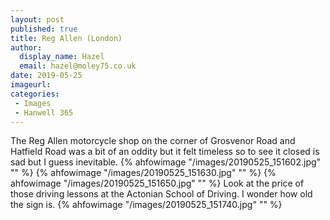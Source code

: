 ```yaml
---
layout: post
published: true
title: Reg Allen (London)
author:
  display_name: Hazel
  email: hazel@moley75.co.uk
date: 2019-05-25
imageurl: 
categories:
 - Images
 - Hanwell 365
---
```

The Reg Allen motorcycle shop on the corner of Grosvenor Road and Hatfield Road was a bit of an oddity but it felt timeless so to see it closed is sad but I guess inevitable.
{% ahfowimage "/images/20190525_151602.jpg" "" %}
{% ahfowimage "/images/20190525_151630.jpg" "" %}
{% ahfowimage "/images/20190525_151650.jpg" "" %}
Look at the price of those driving lessons at the Actonian School of Driving. I wonder how old the sign is.
{% ahfowimage "/images/20190525_151740.jpg" "" %}
